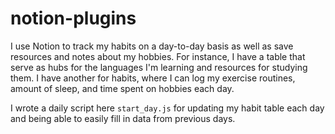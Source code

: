 # notion-plugins

I use Notion to track my habits on a day-to-day basis as well as save resources and notes about my hobbies. For instance, I have a table that serve as hubs for the languages I'm learning and resources for studying them. I have another for habits, where I can log my exercise routines, amount of sleep, and time spent on hobbies each day.

I wrote a daily script here `start_day.js` for updating my habit table each day and being able to easily fill in data from previous days.

